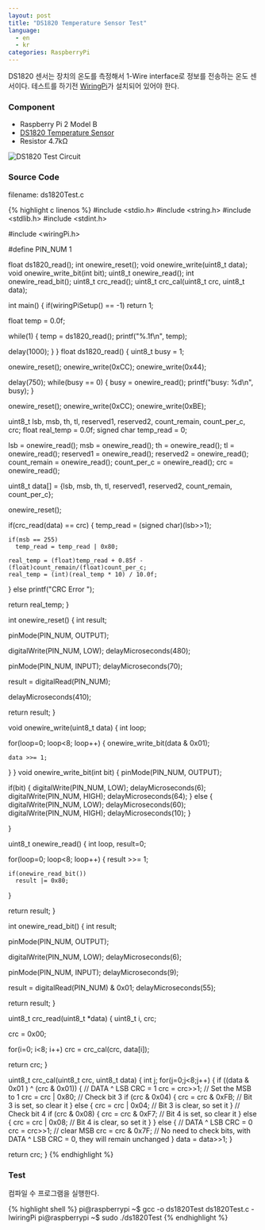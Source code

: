 ```yaml
---
layout: post
title: "DS1820 Temperature Sensor Test"
language:
  - en
  - kr
categories: RaspberryPi
---
```

DS1820 센서는 장치의 온도를 측정해서 1-Wire interface로 정보를 전송하는 온도 센서이다. 테스트를 하기전 [WiringPi]({{site.url}}/raspberrypi/2016/05/20/wiringPi-installation-en.html)가 설치되어 있어야 한다.

### Component

* Raspberry Pi 2 Model B
* [DS1820 Temperature Sensor](http://www.micropik.com/PDF/ds1820.pdf)
* Resistor 4.7kΩ

![DS1820 Test Circuit]({{site.url}}/images/rpi_ds1820_test.png)

### Source Code

filename: ds1820Test.c

{% highlight c linenos %}
#include <stdio.h>
#include <string.h>
#include <stdlib.h>
#include <stdint.h>

#include <wiringPi.h>

#define PIN_NUM 1

float ds1820_read();
int onewire_reset();
void onewire_write(uint8_t data);
void onewire_write_bit(int bit);
uint8_t onewire_read();
int onewire_read_bit();
uint8_t crc_read();
uint8_t crc_cal(uint8_t crc, uint8_t data);

int main()
{
  if(wiringPiSetup() == -1)
    return 1;

  float temp = 0.0f;

  while(1)
  {
    temp = ds1820_read();
    printf("%.1f\n", temp);

   delay(1000);
  }
}
float ds1820_read()
{
  uint8_t busy = 1;

  onewire_reset();
  onewire_write(0xCC);
  onewire_write(0x44);

  delay(750);
  while(busy == 0)
  {
    busy = onewire_read();
    printf("busy: %d\n", busy);
  }

  onewire_reset();
  onewire_write(0xCC);
  onewire_write(0xBE);

  uint8_t lsb, msb, th, tl, reserved1, reserved2, count_remain, count_per_c, crc;
  float real_temp = 0.0f;
  signed char temp_read = 0;

  lsb = onewire_read();
  msb = onewire_read();
  th = onewire_read();
  tl = onewire_read();
  reserved1 = onewire_read();
  reserved2 = onewire_read();
  count_remain = onewire_read();
  count_per_c = onewire_read();
  crc = onewire_read();

  uint8_t data[] = {lsb, msb, th, tl, reserved1, reserved2, count_remain, count_per_c};

  onewire_reset();

  if(crc_read(data) == crc)
  {
    temp_read = (signed char)(lsb>>1);

    if(msb == 255)
      temp_read = temp_read | 0x80;

    real_temp = (float)temp_read + 0.85f - (float)count_remain/(float)count_per_c;
    real_temp = (int)(real_temp * 10) / 10.0f;
  }
  else
    printf("CRC Error  ");

  return real_temp;
}

int onewire_reset()
{
  int result;

  pinMode(PIN_NUM, OUTPUT);

  digitalWrite(PIN_NUM, LOW);
  delayMicroseconds(480);

  pinMode(PIN_NUM, INPUT);
  delayMicroseconds(70);

  result = digitalRead(PIN_NUM);

  delayMicroseconds(410);

  return result;
}

void onewire_write(uint8_t data)
{
  int loop;

  for(loop=0; loop<8; loop++)
  {
    onewire_write_bit(data & 0x01);

    data >>= 1;
  }
}
void onewire_write_bit(int bit)
{
  pinMode(PIN_NUM, OUTPUT);

  if(bit)
  {
    digitalWrite(PIN_NUM, LOW);
    delayMicroseconds(6);
    digitalWrite(PIN_NUM, HIGH);
    delayMicroseconds(64);
  }
  else
  {
    digitalWrite(PIN_NUM, LOW);
    delayMicroseconds(60);
    digitalWrite(PIN_NUM, HIGH);
    delayMicroseconds(10);
  }

}

uint8_t onewire_read()
{
  int loop, result=0;

  for(loop=0; loop<8; loop++)
  {
    result >>= 1;

    if(onewire_read_bit())
      result |= 0x80;
  }

  return result;
}

int onewire_read_bit()
{
  int result;

  pinMode(PIN_NUM, OUTPUT);

  digitalWrite(PIN_NUM, LOW);
  delayMicroseconds(6);

  pinMode(PIN_NUM, INPUT);
  delayMicroseconds(9);

  result = digitalRead(PIN_NUM) & 0x01;
  delayMicroseconds(55);

  return result;
}

uint8_t crc_read(uint8_t *data)
{
 uint8_t i, crc;

 crc = 0x00;

 for(i=0; i<8; i++)
  crc = crc_cal(crc, data[i]);

 return crc;
}

uint8_t crc_cal(uint8_t crc, uint8_t data)
{
  int j;
  for(j=0;j<8;j++) {
      if ((data & 0x01 ) ^ (crc & 0x01)) {
	  // DATA ^ LSB CRC = 1
	  crc = crc>>1;
	  // Set the MSB to 1
	  crc = crc | 0x80;
	  // Check bit 3
	  if (crc & 0x04) {
	      crc = crc & 0xFB; // Bit 3 is set, so clear it
	  } else {
	      crc = crc | 0x04; // Bit 3 is clear, so set it
	  }
	  // Check bit 4
	  if (crc & 0x08) {
	      crc = crc & 0xF7; // Bit 4 is set, so clear it
	  } else {
	      crc = crc | 0x08; // Bit 4 is clear, so set it
	  }
      } else {
	  // DATA ^ LSB CRC = 0
	  crc = crc>>1;
	  // clear MSB
	  crc = crc & 0x7F;
	  // No need to check bits, with DATA ^ LSB CRC = 0, they will remain unchanged
      }
      data = data>>1;
  }

  return crc;
}
{% endhighlight %}

### Test

컴파일 수 프로그램을 실행한다.

{% highlight shell %}
pi@raspberrypi ~$ gcc -o ds1820Test ds1820Test.c -lwiringPi
pi@raspberrypi ~$ sudo ./ds1820Test
{% endhighlight %}
